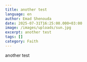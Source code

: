 ```yaml
---
title: another test
language: en
author: Emad Shenouda
date: 2025-07-31T16:25:00.000+03:00
image: /images/uploads/sun.jpg
excerpt: another test
tags: []
category: Faith
---
```

another test
